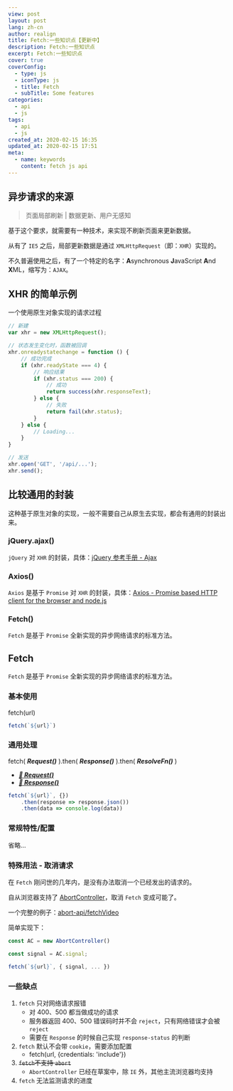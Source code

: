 ```yaml
---
view: post
layout: post
lang: zh-cn
author: realign
title: Fetch:一些知识点【更新中】
description: Fetch:一些知识点
excerpt: Fetch:一些知识点
cover: true
coverConfig:
  - type: js
  - iconType: js
  - title: Fetch
  - subTitle: Some features
categories:
  - api
  - js
tags:
  - api
  - js
created_at: 2020-02-15 16:35
updated_at: 2020-02-15 17:51
meta:
  - name: keywords
    content: fetch js api
---
```


## 异步请求的来源

> 页面局部刷新 | 数据更新、用户无感知

基于这个要求，就需要有一种技术，来实现不刷新页面来更新数据。

从有了 `IE5` 之后，局部更新数据是通过 `XMLHttpRequest`（即：`XHR`）实现的。

不久普遍使用之后，有了一个特定的名字：**A**synchronous **J**avaScript **A**nd **X**ML，缩写为：`AJAX`。

## XHR 的简单示例

一个使用原生对象实现的请求过程

```js
// 新建
var xhr = new XMLHttpRequest();

// 状态发生变化时，函数被回调
xhr.onreadystatechange = function () {
    // 成功完成
    if (xhr.readyState === 4) {
        // 响应结果
        if (xhr.status === 200) {
            // 成功
            return success(xhr.responseText);
        } else {
            // 失败
            return fail(xhr.status);
        }
    } else {
        // Loading...
    }
}

// 发送
xhr.open('GET', '/api/...');
xhr.send();
```

## 比较通用的封装

这种基于原生对象的实现，一般不需要自己从原生去实现，都会有通用的封装出来。

### jQuery.ajax()

`jQuery` 对 `XHR` 的封装，具体：[jQuery 参考手册 - Ajax](https://www.w3school.com.cn/jquery/jquery_ref_ajax.asp)

### Axios()

`Axios` 是基于 `Promise` 对 `XHR` 的封装，具体：[Axios - Promise based HTTP client for the browser and node.js](https://github.com/axios/axios)

### Fetch()

`Fetch` 是基于 `Promise` 全新实现的异步网络请求的标准方法。

## Fetch

`Fetch` 是基于 `Promise` 全新实现的异步网络请求的标准方法。

### 基本使用

fetch(url)

```js
fetch(`${url}`)
```

### 通用处理

fetch( ***Request()*** ).then( ***Response()*** ).then( ***ResolveFn()*** )

* [***🔗 Request()***](https://developer.mozilla.org/zh-CN/docs/Web/API/Request)
* [***🔗 Response()***](https://developer.mozilla.org/zh-CN/docs/Web/API/Response)

```js
fetch(`${url}`, {})
    .then(response => response.json())
    .then(data => console.log(data))
```

### 常规特性/配置

省略...

### 特殊用法 - 取消请求

在 `Fetch` 刚问世的几年内，是没有办法取消一个已经发出的请求的。

自从浏览器支持了 [AbortController](https://developer.mozilla.org/zh-CN/docs/Web/API/FetchController)，取消 `Fetch` 变成可能了。

一个完整的例子：[abort-api/fetchVideo](https://github.com/mdn/dom-examples/blob/master/abort-api/index.html#L66)

简单实现下：

```js
const AC = new AbortController()

const signal = AC.signal;

fetch(`${url}`, { signal, ... })
```

### 一些缺点

1. `fetch` 只对网络请求报错
    * 对 400、500 都当做成功的请求
    * 服务器返回 400、500 错误码时并不会 `reject`，只有网络错误才会被 `reject`
    * 需要在 `Response` 的时候自己实现 `response-status` 的判断
2. `fetch` 默认不会带 `cookie`，需要添加配置
    * fetch(url, {credentials: 'include'})
3. ~~`fetch`不支持 `abort`~~
    * `AbortController` 已经在草案中，除 `IE` 外，其他主流浏览器均支持
4. `fetch` 无法监测请求的进度
